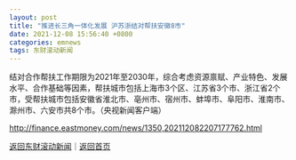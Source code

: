 ```yaml
---
layout: post
title: "推进长三角一体化发展 沪苏浙结对帮扶安徽8市"
date: 2021-12-08 15:56:40 +0800
categories: emnews
tags: 东财滚动新闻
---
```


结对合作帮扶工作期限为2021年至2030年，综合考虑资源禀赋、产业特色、发展水平、合作基础等因素，帮扶城市包括上海市3个区、江苏省3个市、浙江省2个市，受帮扶城市包括安徽省淮北市、亳州市、宿州市、蚌埠市、阜阳市、淮南市、滁州市、六安市共8个市。（央视新闻客户端）

<http://finance.eastmoney.com/news/1350,202112082207177762.html>

[返回东财滚动新闻](//finews.withounder.com/emnews/)｜[返回首页](//finews.withounder.com/)